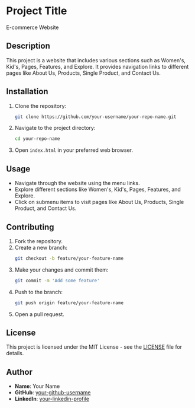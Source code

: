 # Project Title

E-commerce Website

## Description

This project is a website that includes various sections such as Women's, Kid's, Pages, Features, and Explore. It provides navigation links to different pages like About Us, Products, Single Product, and Contact Us.

## Installation

1. Clone the repository:
    ```sh
    git clone https://github.com/your-username/your-repo-name.git
    ```
2. Navigate to the project directory:
    ```sh
    cd your-repo-name
    ```
3. Open `index.html` in your preferred web browser.

## Usage

- Navigate through the website using the menu links.
- Explore different sections like Women's, Kid's, Pages, Features, and Explore.
- Click on submenu items to visit pages like About Us, Products, Single Product, and Contact Us.

## Contributing

1. Fork the repository.
2. Create a new branch:
    ```sh
    git checkout -b feature/your-feature-name
    ```
3. Make your changes and commit them:
    ```sh
    git commit -m 'Add some feature'
    ```
4. Push to the branch:
    ```sh
    git push origin feature/your-feature-name
    ```
5. Open a pull request.

## License

This project is licensed under the MIT License - see the [LICENSE](LICENSE) file for details.

## Author

- **Name**: Your Name
- **GitHub**: [your-github-username](https://github.com/NickcommitGit)
- **LinkedIn**: [your-linkedin-profile](https://www.linkedin.com/in/nikhil-just-a-coder)
